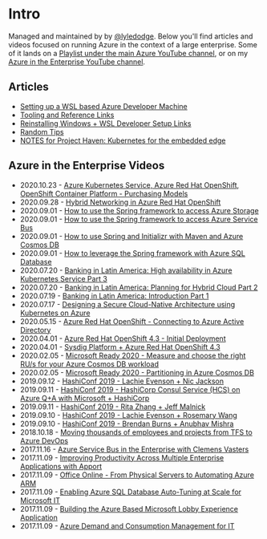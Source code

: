 # Intro

Managed and maintained by by [@lyledodge](https://twitter.com/lyledodge). Below you'll find articles and videos focused on running Azure in the context of a large enterprise. Some of it lands on a [Playlist under the main Azure YouTube channel](https://www.youtube.com/playlist?list=PLLasX02E8BPDwxoN1T18bYfbzGwP555rR), or on my [Azure in the Enterprise YouTube channel](http://youtube.com/c/azureintheenterprise).

## Articles

- [Setting up a WSL based Azure Developer Machine](articles/setup-wsl-azure-developer-machine.md)
- [Tooling and Reference Links](articles/tooling-and-reference-links.md)
- [Reinstalling Windows + WSL Developer Setup Links](tooling.md)
- [Random Tips](random-tips.md)
- [NOTES for Project Haven: Kubernetes for the embedded edge](aks-eflow.md)

## Azure in the Enterprise Videos

- 2020.10.23 - [Azure Kubernetes Service, Azure Red Hat OpenShift, OpenShift Container Platform - Purchasing Models](https://youtu.be/2KJdA9Su82c)
- 2020.09.28 - [Hybrid Networking in Azure Red Hat OpenShift](https://www.youtube.com/watch?v=G4VCzeu7K9k)
- 2020.09.01 - [How to use the Spring framework to access Azure Storage](https://youtu.be/d4SfosPWz8s)
- 2020.09.01 - [How to use the Spring framework to access Azure Service Bus](https://youtu.be/3zoDqgjjT6E)
- 2020.09.01 - [How to use Spring and Initializr with Maven and Azure Cosmos DB](https://youtu.be/IWQboyBohEI)
- 2020.09.01 - [How to leverage the Spring framework with Azure SQL Database](https://youtu.be/RG6UqPJdqIs)
- 2020.07.20 - [Banking in Latin America: High availability in Azure Kubernetes Service Part 3](https://youtu.be/HR5wIz4qKrY)
- 2020.07.20 - [Banking in Latin America: Planning for Hybrid Cloud Part 2](https://youtu.be/9s1nJm0kdTU)
- 2020.07.19 - [Banking in Latin America: Introduction Part 1](https://youtu.be/tV3HktuoFnQ)
- 2020.07.17 - [Designing a Secure Cloud-Native Architecture using Kubernetes on Azure](https://youtu.be/fZlw1tfik-A)
- 2020.05.15 - [Azure Red Hat OpenShift - Connecting to Azure Active Directory](https://www.youtube.com/watch?v=uqTHphjkolM)
- 2020.04.01 - [Azure Red Hat OpenShift 4.3 - Initial Deployment](https://www.youtube.com/watch?v=r6eZuEDmofs)
- 2020.04.01 - [Sysdig Platform + Azure Red Hat OpenShift 4.3](https://www.youtube.com/watch?v=RL5JaEDTKYs)
- 2020.02.05 - [Microsoft Ready 2020 - Measure and choose the right RU/s for your Azure Cosmos DB workload](https://youtu.be/r0uFsPrBoIU)
- 2020.02.05 - [Microsoft Ready 2020 - Partitioning in Azure Cosmos DB](https://youtu.be/B3nkidWMy_M)
- 2019.09.12 - [HashiConf 2019 - Lachie Evenson + Nic Jackson](https://www.youtube.com/watch?v=AUwIDyzsi48)
- 2019.09.11 - [HashiConf 2019 - HashiCorp Consul Service (HCS) on Azure Q+A with Microsoft + HashiCorp](https://www.youtube.com/watch?v=mGoPpmqxhXA)
- 2019.09.11 - [HashiConf 2019 - Rita Zhang + Jeff Malnick](https://www.youtube.com/watch?v=tsxR6nKldHw)
- 2019.09.10 - [HashiConf 2019 - Lachie Evenson + Rosemary Wang](https://www.youtube.com/watch?v=GthEjqgA-1U)
- 2019.09.10 - [HashiConf 2019 - Brendan Burns + Anubhav Mishra](https://www.youtube.com/watch?v=NUzqhyEUGMs)
- 2018.10.18 - [Moving thousands of employees and projects from TFS to Azure DevOps](https://www.youtube.com/watch?v=YXdrkNtFG0A)
- 2017.11.16 - [Azure Service Bus in the Enterprise with Clemens Vasters](https://www.youtube.com/watch?v=8oWyEkTlQic)
- 2017.11.09 - [Improving Productivity Across Multiple Enterprise Applications with Apport](https://www.youtube.com/watch?v=eTZyv0A_NXQ)
- 2017.11.09 - [Office Online - From Physical Servers to Automating Azure ARM](https://www.youtube.com/watch?v=5UstGhMMfYs)
- 2017.11.09 - [Enabling Azure SQL Database Auto-Tuning at Scale for Microsoft IT](https://www.youtube.com/watch?v=hmYL5wyJnfA)
- 2017.11.09 - [Building the Azure Based Microsoft Lobby Experience Application](https://www.youtube.com/watch?v=vxMEhlcoZEs)
- 2017.11.09 - [Azure Demand and Consumption Management for IT](https://www.youtube.com/watch?v=YlS1qxr8Hjc)
